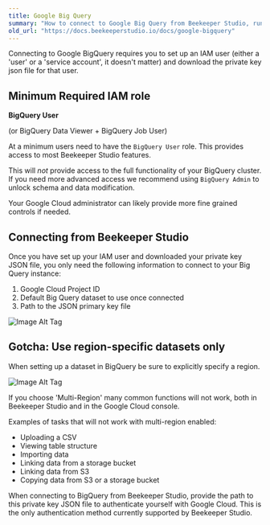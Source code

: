 ```yaml
---
title: Google Big Query
summary: "How to connect to Google Big Query from Beekeeper Studio, run queries, modify tables, and more!"
old_url: "https://docs.beekeeperstudio.io/docs/google-bigquery"
---
```



Connecting to Google BigQuery requires you to set up an IAM user (either a 'user' or a 'service account', it doesn't matter) and download the private key json file for that user.

## Minimum Required IAM role

**BigQuery User**

(or BigQuery Data Viewer + BigQuery Job User)

At a minimum users need to have the `BigQuery User` role. This provides access to most Beekeeper Studio features.

This will *not* provide access to the full functionality of your BigQuery cluster. If you need more advanced access we recommend using `BigQuery Admin` to unlock schema and data modification.

Your Google Cloud administrator can likely provide more fine grained controls if needed.


## Connecting from Beekeeper Studio

Once you have set up your IAM user and downloaded your private key JSON file, you only need the following information to connect to your Big Query instance:

1. Google Cloud Project ID
2. Default Big Query dataset to use once connected
3. Path to the JSON primary key file

![Image Alt Tag](https://app.duckdocs.com/sites/2/pages/google-bigquery/images/101)


## Gotcha: Use region-specific datasets only

When setting up a dataset in BigQuery be sure to explicitly specify a region.

![Image Alt Tag](https://app.duckdocs.com/sites/2/pages/google-bigquery/images/100)

If you choose 'Multi-Region' many common functions will not work, both in Beekeeper Studio and in the Google Cloud console.

Examples of tasks that will not work with multi-region enabled:
- Uploading a CSV
- Viewing table structure
- Importing data
- Linking data from a storage bucket
- Linking data from S3
- Copying data from S3 or a storage bucket



When connecting to BigQuery from Beekeeper Studio, provide the path to this private key JSON file to authenticate yourself with Google Cloud. This is the only authentication method currently supported by Beekeeper Studio.






